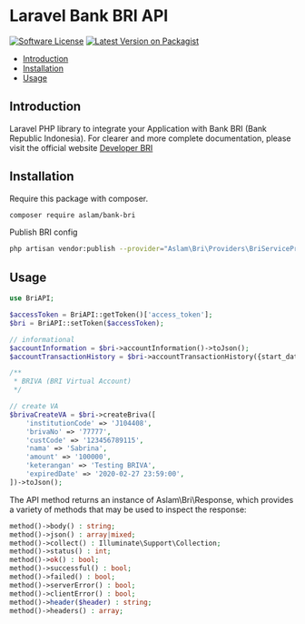 # Laravel Bank BRI API

[![Software License](https://img.shields.io/badge/license-MIT-brightgreen.svg?style=flat-square)](LICENSE.md)
[![Latest Version on Packagist](https://img.shields.io/packagist/v/aslam/bank-bri.svg?style=flat-square)](https://packagist.org/packages/aslam/bank-bri)

- [Introduction](#introduction)
- [Installation](#installation)
- [Usage](#usage)

<a name="introduction"></a>

## Introduction

Laravel PHP library to integrate your Application with Bank BRI (Bank Republic Indonesia). For clearer and more complete documentation, please visit the official website [Developer BRI](https://developers.bri.co.id)

<a name="installation"></a>

## Installation

Require this package with composer.

```bash
composer require aslam/bank-bri
```

Publish BRI config

```bash
php artisan vendor:publish --provider="Aslam\Bri\Providers\BriServiceProvider"
```

<a name="usage"></a>

## Usage

```php
use BriAPI;

$accessToken = BriAPI::getToken()['access_token'];
$bri = BriAPI::setToken($accessToken);

// informational
$accountInformation = $bri->accountInformation()->toJson();
$accountTransactionHistory = $bri->accountTransactionHistory({start_date}, {end_date})->toJson();

/**
 * BRIVA (BRI Virtual Account)
 */

// create VA
$brivaCreateVA = $bri->createBriva([
    'institutionCode' => 'J104408',
    'brivaNo' => '77777',
    'custCode' => '123456789115',
    'nama' => 'Sabrina',
    'amount' => '100000',
    'keterangan' => 'Testing BRIVA',
    'expiredDate' => '2020-02-27 23:59:00',
])->toJson();
```

The API method returns an instance of Aslam\Bri\Response, which provides a variety of methods that may be used to inspect the response:

```php
method()->body() : string;
method()->json() : array|mixed;
method()->collect() : Illuminate\Support\Collection;
method()->status() : int;
method()->ok() : bool;
method()->successful() : bool;
method()->failed() : bool;
method()->serverError() : bool;
method()->clientError() : bool;
method()->header($header) : string;
method()->headers() : array;
```
